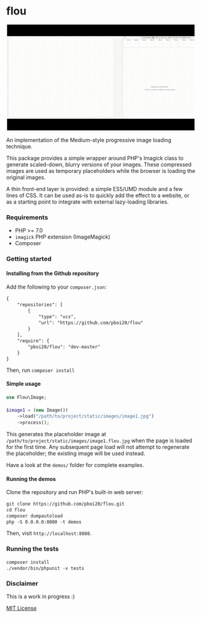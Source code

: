 # flou


<p align='center'>
<img src='./demos/img/basic-demo.gif' width="500" alt='Animation of the provided basic demo'>
</p>


An implementation of the Medium-style progressive image loading technique.

This package provides a simple wrapper around PHP's Imagick class to generate
scaled-down, blurry versions of your images. These compressed images are used
as temporary placeholders while the browser is loading the original images.

A thin front-end layer is provided: a simple ES5/UMD module and a few lines of
CSS. It can be used as-is to quickly add the effect to a website, or as a
starting point to integrate with external lazy-loading libraries.


### Requirements

- PHP >= 7.0
- `imagick` PHP extension (ImageMagick)
- Composer


### Getting started

#### Installing from the Github repository

Add the following to your `composer.json`:

```
{
    "repositories": [
        {
            "type": "vcs",
            "url": "https://github.com/pboi20/flou"
        }
    ],
    "require": {
        "pboi20/flou": "dev-master"
    }
}

```

Then, run `composer install`


#### Simple usage

```php
use Flou\Image;

$image1 = (new Image())
    ->load("/path/to/project/static/images/image1.jpg")
    ->process();
```

This generates the placeholder image at `/path/to/project/static/images/image1.flou.jpg`
when the page is loaded for the first time. Any subsequent page load will not
attempt to regenerate the placeholder; the existing image will be used instead.

Have a look at the `demos/` folder for complete examples.


#### Running the demos

Clone the repository and run PHP's built-in web server:

```
git clone https://github.com/pboi20/flou.git
cd flou
composer dumpautoload
php -S 0.0.0.0:8080 -t demos
```

Then, visit `http://localhost:8080`.


### Running the tests

```
composer install
./vendor/bin/phpunit -v tests
```


### Disclaimer

This is a work in progress :)

[MIT License](https://github.com/pboi20/flou/blob/master/LICENSE)
